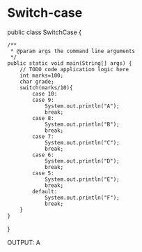 # Switch-case
public class SwitchCase {

    /**
     * @param args the command line arguments
     */
    public static void main(String[] args) {
        // TODO code application logic here
        int marks=100;
        char grade;
        switch(marks/10){
            case 10:
            case 9:
                System.out.println("A");
                break;
            case 8:
                System.out.println("B");
                break;
            case 7:
                System.out.println("C");
                break;
            case 6:
                System.out.println("D");
                break;
            case 5:
                System.out.println("E");
                break;
            default:
                System.out.println("F");
                break;
        }
    }  
}




OUTPUT:
A
